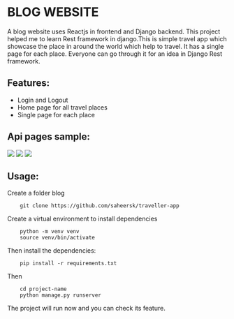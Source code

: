 # BLOG WEBSITE
 
A blog website uses Reactjs in frontend and Django backend. This project helped me to learn Rest framework in django.This is simple travel app which showcase the place in around the world which help to travel. It has a single page for each place. Everyone can go through it for an idea in Django Rest framework.

## Features:

- Login and Logout
- Home page for all travel places
- Single page for each place

## Api pages sample:
![](https://github.com/saheersk/Blog/blob/master/static/images/travel-login.png)
![](https://github.com/saheersk/Blog/blob/master/static/images/travel-home.png)
![](https://github.com/saheersk/Blog/blob/master/static/images/travel-single.png)

 ## Usage:

Create a folder blog
```
	git clone https://github.com/saheersk/traveller-app
```
Create a virtual environment to install dependencies 
```
	python -m venv venv
	source venv/bin/activate
```

Then install the dependencies:
```
	pip install -r requirements.txt
```

Then
```
	cd project-name
	python manage.py runserver
```

The project will run now and you can check its feature.
